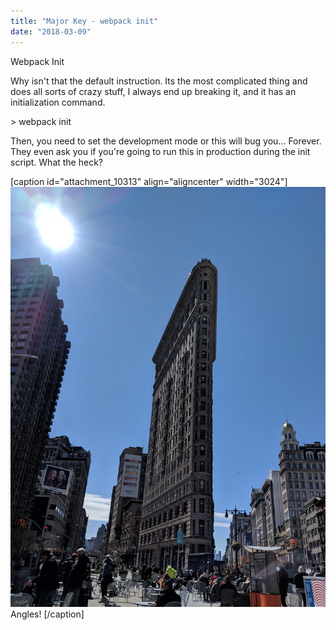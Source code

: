 ```yaml
---
title: "Major Key - webpack init"
date: "2018-03-09"
---
```


Webpack Init

Why isn't that the default instruction. Its the most complicated thing and does all sorts of crazy stuff, I always end up breaking it, and it has an initialization command.

\> webpack init

Then, you need to set the development mode or this will bug you... Forever. They even ask you if you're going to run this in production during the init script. What the heck?

\[caption id="attachment\_10313" align="aligncenter" width="3024"\][![Angles! ](images/IMG_20180319_124250.jpg)](http://timmyreilly.azurewebsites.net/wp-content/uploads/2018/03/IMG_20180319_124250.jpg) Angles! \[/caption\]
